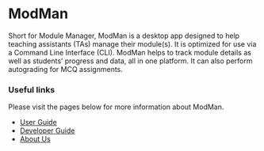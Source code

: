 # ModMan

Short for Module Manager, ModMan is a desktop app designed to help teaching assistants (TAs) manage their module(s). It is optimized for use via a Command Line Interface (CLI). ModMan helps to track module details as well as students’ progress and data, all in one platform. It can also perform autograding for MCQ assignments.


### Useful links
Please visit the pages below for more information about ModMan.

* [User Guide](UserGuide.md)
* [Developer Guide](DeveloperGuide.md)
* [About Us](AboutUs.md)
